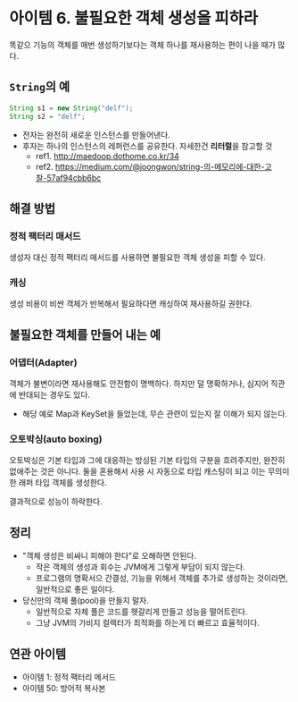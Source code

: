  # 아이템 6. 불필요한 객체 생성을 피하라 
똑같으 기능의 객체를 매번 생성하기보다는 객체 하나를 재사용하는 편이 나을 때가 많다.

## `String`의 예
``` java
String s1 = new String("delf");
String s2 = "delf";
```
- 전자는 완전히 새로운 인스턴스를 만들어낸다.
- 후자는 하나의 인스턴스의 레퍼런스를 공유한다. 자세한건 **리터럴**을 참고할 것
  - ref1. http://maedoop.dothome.co.kr/34
  - ref2. https://medium.com/@joongwon/string-의-메모리에-대한-고찰-57af94cbb6bc

## 해결 방법
### 정적 팩터리 매서드
생성자 대신 정적 팩터리 매서드를 사용하면 불필요한 객체 생성을 피할 수 있다.
### 캐싱
생성 비용이 비싼 객체가 반복해서 필요하다면 캐싱하여 재사용하길 권한다.

## 불필요한 객체를 만들어 내는 예
### 어댑터(Adapter)
객체가 불변이라면 재사용해도 안전함이 명백하다. 하지만 덜 명확하거나, 심지어 직관에 반대되는 경우도 있다.
- 해당 예로 Map과 KeySet을 들었는데, 무슨 관련이 있는지 잘 이해가 되지 않는다.



### 오토박싱(auto boxing)
오토박싱은 기본 타입과  그에 대응하는 방싱된 기본 타입의 구분을 흐려주지만, 완잔히 없애주는 것은 아니다. 둘을 혼용해서 사용 시 자동으로 타입 캐스팅이 되고 이는 무의미한 래퍼 타입 객체를 생성한다.

결과적으로 성능이 하락한다.

## 정리
- "객체 생성은 비싸니 피해야 한다"로 오해하면 안된다.
  - 작은 객체의 생성과 회수는 JVM에게 그렇게 부담이 되지 않는다.
  - 프로그램의 명확서으 간결성, 기능을 위해서 객체를 추가로 생성하는 것이라면, 일반적으로 좋은 일이다.
- 당신만의 객체 풀(pool)을 만들지 말자.
  - 일반적으로 자체 풀은 코드를 헷갈리게 만들고 성능을 떨어트린다.
  - 그냥 JVM의 가비지 컬렉터가 최적화를 하는게 더 빠르고 효율적이다.

## 연관 아이템
- 아이템 1: 정적 팩터리 메서드
- 아이템 50: 방어적 복사본

